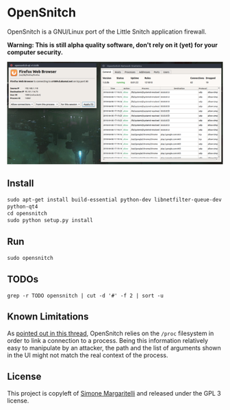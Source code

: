 # OpenSnitch

OpenSnitch is a GNU/Linux port of the Little Snitch application firewall.

**Warning: This is still alpha quality software, don't rely on it (yet) for your computer security.**

<center>
  <img src="https://raw.githubusercontent.com/evilsocket/opensnitch/master/screenshot.png" alt="OpenSnitch"/>
</center>

## Install

    sudo apt-get install build-essential python-dev libnetfilter-queue-dev python-qt4
    cd opensnitch
    sudo python setup.py install

## Run

    sudo opensnitch

## TODOs

    grep -r TODO opensnitch | cut -d '#' -f 2 | sort -u

## Known Limitations

As [pointed out in this thread](https://github.com/evilsocket/opensnitch/issues/12), OpenSnitch relies on the `/proc` filesystem in order to link a connection to a process. Being this information relatively easy to manipulate by an attacker, the path and the list of arguments shown in the UI might not match the real
context of the process.

## License

This project is copyleft of [Simone Margaritelli](http://www.evilsocket.net/) and released under the GPL 3 license.
